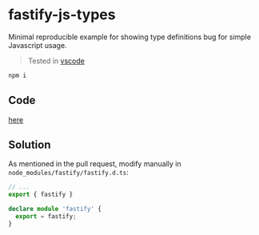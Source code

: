 # fastify-js-types

Minimal reproducible example for showing type definitions bug for simple Javascript usage.

> Tested in [vscode](https://code.visualstudio.com/)

```sh
npm i
```
## Code

[here](./app.js)

## Solution

As mentioned in the pull request, modify manually in `node_modules/fastify/fastify.d.ts`:

```ts
// ...
export { fastify }

declare module 'fastify' {
  export = fastify;
}
```